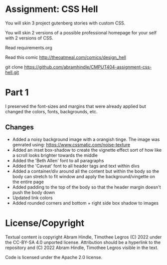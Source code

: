 Assignment: CSS Hell
====================

You will skin 3 project gutenberg stories with custom CSS.

You will skin 2 versions of a possible professional homepage for your
self with 2 versions of CSS.

Read requirements.org

Read this comic http://theoatmeal.com/comics/design_hell

git clone https://github.com/abramhindle/CMPUT404-assignment-css-hell.git


Part 1
=================
I preserved the font-sizes and margins that were already applied but changed the colors, fonts, backgrounds, etc.

## Changes
- Added a noisy background image with a orangish tinge. The image was genrated using:
https://www.cssmatic.com/noise-texture
- Added an inset box-shadow to create the vignette effect sort of how like a scroll looks brighter towards the middle
- Added the 'Beth Allen' font to all paragraphs
- Added the 'Caveat' font to all header tags and text within divs
- Added a container/div around all the content but within the body so the body can stretch to fit window and apply the
background/vingette on the entire page
- Added padding to the top of the body so that the header margin doesn't push the body down
- Updated link colors
- Added rounded corners and bottom + right side box shadow to images

License/Copyright
=================

Textual content is copyright Abram Hindle, Timothee Legros (C) 2022 under the CC-BY-SA
4.0 unported license. Attribution should be a hyperlink to the
repository and (C) 2022 Abram Hindle, Timothee Legros visible in the text.

Code is licensed under the Apache 2.0 license.


